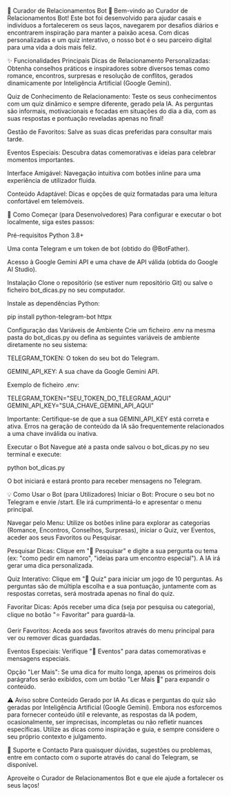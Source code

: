 💖 Curador de Relacionamentos Bot 💑
Bem-vindo ao Curador de Relacionamentos Bot! Este bot foi desenvolvido para ajudar casais e indivíduos a fortalecerem os seus laços, navegarem por desafios diários e encontrarem inspiração para manter a paixão acesa. Com dicas personalizadas e um quiz interativo, o nosso bot é o seu parceiro digital para uma vida a dois mais feliz.

✨ Funcionalidades Principais
Dicas de Relacionamento Personalizadas: Obtenha conselhos práticos e inspiradores sobre diversos temas como romance, encontros, surpresas e resolução de conflitos, gerados dinamicamente por Inteligência Artificial (Google Gemini).

Quiz de Conhecimento de Relacionamento: Teste os seus conhecimentos com um quiz dinâmico e sempre diferente, gerado pela IA. As perguntas são informais, motivacionais e focadas em situações do dia a dia, com as suas respostas e pontuação reveladas apenas no final!

Gestão de Favoritos: Salve as suas dicas preferidas para consultar mais tarde.

Eventos Especiais: Descubra datas comemorativas e ideias para celebrar momentos importantes.

Interface Amigável: Navegação intuitiva com botões inline para uma experiência de utilizador fluida.

Conteúdo Adaptável: Dicas e opções de quiz formatadas para uma leitura confortável em telemóveis.

🚀 Como Começar (para Desenvolvedores)
Para configurar e executar o bot localmente, siga estes passos:

Pré-requisitos
Python 3.8+

Uma conta Telegram e um token de bot (obtido do @BotFather).

Acesso à Google Gemini API e uma chave de API válida (obtida do Google AI Studio).

Instalação
Clone o repositório (se estiver num repositório Git) ou salve o ficheiro bot_dicas.py no seu computador.

Instale as dependências Python:

pip install python-telegram-bot httpx

Configuração das Variáveis de Ambiente
Crie um ficheiro .env na mesma pasta do bot_dicas.py ou defina as seguintes variáveis de ambiente diretamente no seu sistema:

TELEGRAM_TOKEN: O token do seu bot do Telegram.

GEMINI_API_KEY: A sua chave da Google Gemini API.

Exemplo de ficheiro .env:

TELEGRAM_TOKEN="SEU_TOKEN_DO_TELEGRAM_AQUI"
GEMINI_API_KEY="SUA_CHAVE_GEMINI_API_AQUI"

Importante: Certifique-se de que a sua GEMINI_API_KEY está correta e ativa. Erros na geração de conteúdo da IA são frequentemente relacionados a uma chave inválida ou inativa.

Executar o Bot
Navegue até a pasta onde salvou o bot_dicas.py no seu terminal e execute:

python bot_dicas.py

O bot iniciará e estará pronto para receber mensagens no Telegram.

💡 Como Usar o Bot (para Utilizadores)
Iniciar o Bot: Procure o seu bot no Telegram e envie /start. Ele irá cumprimentá-lo e apresentar o menu principal.

Navegar pelo Menu: Utilize os botões inline para explorar as categorias (Romance, Encontros, Conselhos, Surpresas), iniciar o Quiz, ver Eventos, aceder aos seus Favoritos ou Pesquisar.

Pesquisar Dicas: Clique em "🔎 Pesquisar" e digite a sua pergunta ou tema (ex: "como pedir em namoro", "ideias para um encontro especial"). A IA irá gerar uma dica personalizada.

Quiz Interativo: Clique em "🧩 Quiz" para iniciar um jogo de 10 perguntas. As perguntas são de múltipla escolha e a sua pontuação, juntamente com as respostas corretas, será mostrada apenas no final do quiz.

Favoritar Dicas: Após receber uma dica (seja por pesquisa ou categoria), clique no botão "⭐ Favoritar" para guardá-la.

Gerir Favoritos: Aceda aos seus favoritos através do menu principal para ver ou remover dicas guardadas.

Eventos Especiais: Verifique "📅 Eventos" para datas comemorativas e mensagens especiais.

Opção "Ler Mais": Se uma dica for muito longa, apenas os primeiros dois parágrafos serão exibidos, com um botão "Ler Mais 📖" para expandir o conteúdo.

⚠️ Aviso sobre Conteúdo Gerado por IA
As dicas e perguntas do quiz são geradas por Inteligência Artificial (Google Gemini). Embora nos esforcemos para fornecer conteúdo útil e relevante, as respostas da IA podem, ocasionalmente, ser imprecisas, incompletas ou não refletir nuances específicas. Utilize as dicas como inspiração e guia, e sempre considere o seu próprio contexto e julgamento.

🤝 Suporte e Contacto
Para quaisquer dúvidas, sugestões ou problemas, entre em contacto com o suporte através do canal do Telegram, se disponível.

Aproveite o Curador de Relacionamentos Bot e que ele ajude a fortalecer os seus laços!
